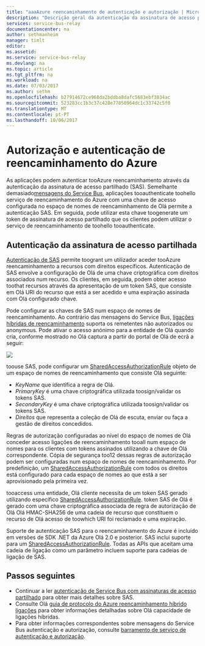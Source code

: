 ```yaml
---
title: "aaaAzure reencaminhamento de autenticação e autorização | Microsoft Docs"
description: "Descrição geral da autenticação da assinatura de acesso partilhado (SAS) no reencaminhamento do Azure"
services: service-bus-relay
documentationcenter: na
author: sethmanheim
manager: timlt
editor: 
ms.assetid: 
ms.service: service-bus-relay
ms.devlang: na
ms.topic: article
ms.tgt_pltfrm: na
ms.workload: na
ms.date: 07/03/2017
ms.author: sethm
ms.openlocfilehash: b27914672ce968da2bddba8dafc5683ebf3834ac
ms.sourcegitcommit: 523283cc1b3c37c428e77850964dc1c33742c5f0
ms.translationtype: MT
ms.contentlocale: pt-PT
ms.lasthandoff: 10/06/2017
---
```

# <a name="azure-relay-authentication-and-authorization"></a>Autorização e autenticação de reencaminhamento do Azure
As aplicações podem autenticar tooAzure reencaminhamento através da autenticação da assinatura de acesso partilhado (SAS). Semelhante demasiado[mensagens do Service Bus](../service-bus-messaging/service-bus-authentication-and-authorization.md), aplicações tooauthenticate toohello serviço de reencaminhamento do Azure com uma chave de acesso configurada no espaço de nomes de reencaminhamento de Olá permite a autenticação SAS. Em seguida, pode utilizar esta chave toogenerate um token de assinatura de acesso partilhado que os clientes podem utilizar o serviço de reencaminhamento de toohello tooauthenticate.

## <a name="shared-access-signature-authentication"></a>Autenticação da assinatura de acesso partilhada
[Autenticação de SAS](../service-bus-messaging/service-bus-sas.md) permite toogrant um utilizador aceder tooAzure reencaminhamento a recursos com direitos específicos. Autenticação de SAS envolve a configuração de Olá de uma chave criptográfica com direitos associados num recurso. Os clientes, em seguida, podem obter acesso toothat recursos através da apresentação de um token SAS, que consiste em Olá URI do recurso que está a ser acedido e uma expiração assinada com Olá configurado chave.

Pode configurar as chaves de SAS num espaço de nomes de reencaminhamento. Ao contrário das mensagens do Service Bus, [ligações híbridas de reencaminhamento](relay-hybrid-connections-protocol.md) suporta os remetentes não autorizados ou anonymous. Pode ativar o acesso anónimo para a entidade de Olá quando cria, conforme mostrado no Olá captura a partir do portal de Olá de ecrã a seguir:

![][0]

toouse SAS, pode configurar um [SharedAccessAuthorizationRule](/dotnet/api/microsoft.servicebus.messaging.sharedaccessauthorizationrule) objeto de um espaço de nomes de reencaminhamento que consiste Olá seguinte:

* *KeyName* que identifica a regra de Olá.
* *PrimaryKey* é uma chave criptográfica utilizada toosign/validar os tokens SAS.
* *SecondaryKey* é uma chave criptográfica utilizada toosign/validar os tokens SAS.
* *Direitos* que representa a coleção de Olá de escuta, enviar ou faça a gestão de direitos concedidos.

Regras de autorização configuradas ao nível do espaço de nomes de Olá conceder acesso ligações de reencaminhamento tooall num espaço de nomes para os clientes com tokens assinados utilizando a chave de Olá correspondente. Cópia de segurança too12 dessas regras de autorização podem ser configuradas num espaço de nomes de reencaminhamento. Por predefinição, um [SharedAccessAuthorizationRule](/dotnet/api/microsoft.servicebus.messaging.sharedaccessauthorizationrule) com todos os direitos está configurado para cada espaço de nomes ao que está a ser aprovisionado pela primeira vez.

tooaccess uma entidade, Olá cliente necessita de um token SAS gerado utilizando específico [SharedAccessAuthorizationRule](/dotnet/api/microsoft.servicebus.messaging.sharedaccessauthorizationrule). token SAS de Olá é gerado com uma chave criptográfica associada de regra de autorização de Olá Olá HMAC-SHA256 de uma cadeia de recurso que constituem o recurso de Olá acesso de toowhich URI foi reclamado e uma expiração.

Suporte de autenticação SAS para o reencaminhamento do Azure é incluído em versões de SDK .NET da Azure Olá 2.0 e posterior. SAS inclui suporte para um [SharedAccessAuthorizationRule](/dotnet/api/microsoft.servicebus.messaging.sharedaccessauthorizationrule). Todas as APIs que aceitam uma cadeia de ligação como um parâmetro incluem suporte para cadeias de ligação de SAS.

## <a name="next-steps"></a>Passos seguintes
- Continuar a ler [autenticação de Service Bus com assinaturas de acesso partilhado](../service-bus-messaging/service-bus-sas.md) para obter mais detalhes sobre SAS.
- Consulte Olá [guia de protocolo do Azure reencaminhamento híbrido ligações](relay-hybrid-connections-protocol.md) para obter informações detalhadas sobre Olá capacidade de ligações híbridas.
- Para obter informações correspondentes sobre mensagens do Service Bus autenticação e autorização, consulte [barramento de serviço de autenticação e autorização](../service-bus-messaging/service-bus-authentication-and-authorization.md). 

[0]: ./media/relay-authentication-and-authorization/hcanon.png
